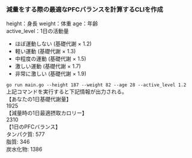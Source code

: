 ### 減量をする際の最適なPFCバランスを計算するCLIを作成
height：身長
weight：体重
age：年齢  
active_level：1日の活動量
* ほぼ運動しない (基礎代謝 × 1.2)
* 軽い運動 (基礎代謝 × 1.3) 
* 中程度の運動 (基礎代謝 × 1.5)
* 激しい運動 (基礎代謝 × 1.7)
* 非常に激しい (基礎代謝 × 1.9)

`go run main.go --height 187 --weight 82 --age 28 --active_level 1.2`  
上記コマンドを実行すると下記情報が出力される。  
【あなたの1日基礎代謝量】  
 1925  
【減量時の1日最適摂取カロリー】  
 2310  
【1日のPFCバランス】  
 タンパク質: 577  
 脂質: 346  
 炭水化物: 1386  
